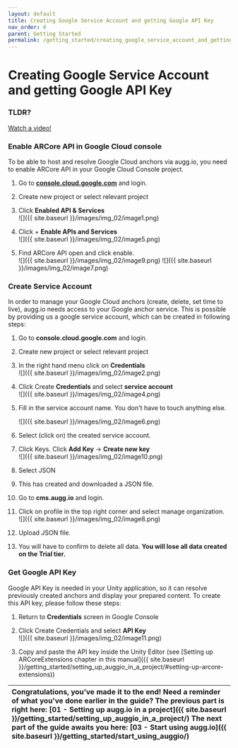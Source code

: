 ```yaml
---
layout: default
title: Creating Google Service Account and getting Google API Key
nav_order: 4
parent: Getting Started
permalink: /getting_started/creating_google_service_account_and_getting_google_api_key/
---
```


# **Creating Google Service Account and getting Google API Key**

### TLDR? 
[Watch a video!](https://www.youtube.com/watch?v=K4ElIdBGYg8)

### Enable ARCore API in Google Cloud console

To be able to host and resolve Google Cloud anchors via augg.io, you need to enable ARCore API in your Google Cloud Console project.

1. Go to **[console.cloud.google.com](https://console.cloud.google.com)** and login.

2. Create new project or select relevant project

3. Click **Enabled API & Services**  
   ![]({{ site.baseurl }}/images/img_02/image1.png) 
4. Click \+ **Enable APIs and Services**  
   ![]({{ site.baseurl }}/images/img_02/image5.png)  
5. Find ARCore API open and click enable.  
   ![]({{ site.baseurl }}/images/img_02/image9.png)
   ![]({{ site.baseurl }}/images/img_02/image7.png)

### Create Service Account

In order to manage your Google Cloud anchors (create, delete, set time to live), augg.io needs access to your Google anchor service. This is possible by providing us a google service account, which can be created in following steps:

1. Go to **console.cloud.google.com** and login.

2. Create new project or select relevant project

3. In the right hand menu click on **Credentials**  
   ![]({{ site.baseurl }}/images/img_02/image2.png)

4. Click Create **Credentials** and select **service account**  
   ![]({{ site.baseurl }}/images/img_02/image4.png)

5. Fill in the service account name. You don't have to touch anything else.

   ![]({{ site.baseurl }}/images/img_02/image6.png)

   

6. Select (click on) the created service account.

7. Click Keys. Click **Add Key** \-\> **Create new key**  
   ![]({{ site.baseurl }}/images/img_02/image10.png)

8. Select JSON

9. This has created and downloaded a JSON file.

10. Go to **cms.augg.io** and login.

11. Click on profile in the top right corner and select manage organization.  
    ![]({{ site.baseurl }}/images/img_02/image8.png)

12. Upload JSON file.

13. You will have to confirm to delete all data. **You will lose all data created on the Trial tier.**

### 

### Get Google API Key

Google API Key is needed in your Unity application, so it can resolve previously created anchors and display your prepared content. To create this API key, please follow these steps:

1. Return to **Credentials** screen in Google Console

2. Click Create Credentials and select **API Key**  
   ![]({{ site.baseurl }}/images/img_02/image11.png)

3. Copy and paste the API key inside the Unity Editor (see [Setting up ARCoreExtensions chapter in this manual]({{ site.baseurl }}/getting_started/setting_up_auggio_in_a_project/#setting-up-arcore-extensions))

| Congratulations, you've made it to the end! Need a reminder of what you've done earlier in the guide? The previous part is right here: [01 - Setting up augg.io in a project]({{ site.baseurl }}/getting_started/setting_up_auggio_in_a_project/) The next part of the guide awaits you here:  [03 - Start using augg.io]({{ site.baseurl }}/getting_started/start_using_auggio/) |
| :---- |
